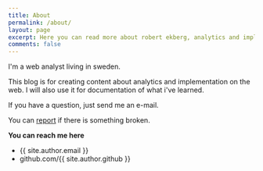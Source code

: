 ```yaml
---
title: About
permalink: /about/
layout: page
excerpt: Here you can read more about robert ekberg, analytics and implementation.
comments: false
---
```


I'm a web analyst living in sweden. 

This blog is for creating content about analytics and implementation on the web. I will also use it for documentation of what i've learned.

If you have a question, just send me an e-mail.

You can [report](https://github.com/RobertEkberg/robertekberg.github.io/issues/new/) if there is something broken.

**You can reach me here**

- {{ site.author.email }}
- github.com/{{ site.author.github }}
